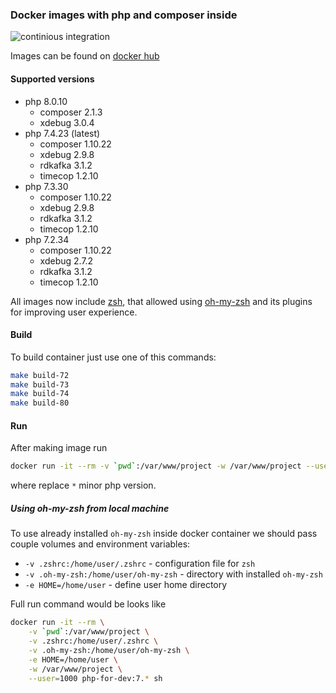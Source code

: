 ### Docker images with php and composer inside

![continious integration](https://github.com/Dannecron/php-docker/workflows/continious%20integration/badge.svg?branch=master&event=push)

Images can be found on [docker hub](https://hub.docker.com/repository/docker/dannecron/php-for-dev)

#### Supported versions

* php 8.0.10
  * composer 2.1.3
  * xdebug 3.0.4
* php 7.4.23 (latest)
  * composer 1.10.22
  * xdebug 2.9.8
  * rdkafka 3.1.2
  * timecop 1.2.10
* php 7.3.30
  * composer 1.10.22
  * xdebug 2.9.8
  * rdkafka 3.1.2
  * timecop 1.2.10
* php 7.2.34
  * composer 1.10.22
  * xdebug 2.7.2
  * rdkafka 3.1.2
  * timecop 1.2.10

All images now include [zsh](https://www.zsh.org/), that allowed using [oh-my-zsh](https://github.com/ohmyzsh/ohmyzsh) and its plugins for improving user experience.

#### Build

To build container just use one of this commands:
```bash
make build-72
make build-73
make build-74
make build-80
```

#### Run

After making image run

```bash
docker run -it --rm -v `pwd`:/var/www/project -w /var/www/project --user=1000 php-for-dev:7.* sh
```

where replace `*` minor php version.

##### Using oh-my-zsh from local machine

To use already installed `oh-my-zsh` inside docker container we should pass couple volumes and environment variables:
* `-v .zshrc:/home/user/.zshrc` - configuration file for `zsh`
* `-v .oh-my-zsh:/home/user/oh-my-zsh` - directory with installed `oh-my-zsh`
* `-e HOME=/home/user` - define user home directory

Full run command would be looks like
```bash
docker run -it --rm \
    -v `pwd`:/var/www/project \
    -v .zshrc:/home/user/.zshrc \
    -v .oh-my-zsh:/home/user/oh-my-zsh \
    -e HOME=/home/user \
    -w /var/www/project \
    --user=1000 php-for-dev:7.* sh
```
